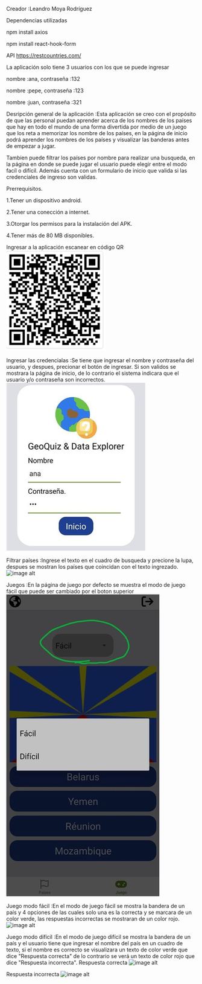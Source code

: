 Creador :Leandro Moya Rodríguez

Dependencias utilizadas

   npm install axios
   
   npm install react-hook-form
   
   API https://restcountries.com/

La aplicación solo tiene 3 usuarios con los que se puede ingresar

   nombre :ana, contraseña :132
   
   nombre :pepe, contraseña :123
   
   nombre :juan, contraseña :321

Desripción general de la aplicación :Esta aplicación se creo con el propósito de que las personal puedan aprender acerca de los nombres de los países que hay en todo el mundo de una forma divertida por medio de un juego que los reta a memorizar los nombre de los países, en la página de inicio podrá aprender los nombres de los países y visualizar las banderas antes de empezar a jugar.

Tambien puede filtrar los países por nombre para realizar una busqueda, en la página en donde se puede jugar el usuario puede elegir entre el modo facíl o difícil.
Además cuenta con un formulario de inicio que valida si las credenciales de ingreso son validas.

Prerrequisitos.

   1.Tener un dispositivo android.
   
   2.Tener una conección a internet.
   
   3.Otorgar los permisos para la instalación del APK.
   
   4.Tener más de 80 MB disponibles.
   

Ingresar a la aplicación
   escanear en código QR
![image alt](https://github.com/LeandroMoya/Proyecto_Movile/blob/main/QR%20aplicaci%C3%B3n%20pa%C3%ADses.png?raw=true)

Ingresar las credencialas :Se tiene que ingresar el nombre y contraseña del usuario, y despues, precionar el botón de ingresar. Si son validos se mostrara la página de inicio, de lo contrario el sistema indicara que el usuario y/o contraseña son incorrectos.
![image alt](https://github.com/LeandroMoya/Proyecto_Movile/blob/main/FormularioInicio.jpg?raw=true)

Filtrar países :Ingrese el texto en el cuadro de busqueda y precione la lupa, despues se mostran los países que coincidan con el texto ingrezado.
![image alt](https://github.com/LeandroMoya/Proyecto_Movile/blob/main/Filtrar%20pa%C3%ADses.jpg?raw=true)

Juegos :En la página de juego por defecto se muestra el modo de juego fácil que puede ser cambiado por el boton superior
![image alt](https://github.com/LeandroMoya/Proyecto_Movile/blob/main/Cambio%20de%20juego.jpg?raw=true)

Juego modo fácil :En el modo de juego fácil se mostra la bandera de un país y 4 opciones de las cuales solo una es la correcta y se marcara de un color verde, las respuestas incorrectas se mostraran de un color rojo.
![image alt](https://github.com/LeandroMoya/Proyecto_Movile/blob/main/Modo%20de%20juego%20f%C3%A1cil.jpg?raw=true)

Juego modo difícil :En el modo de juego difícil se mostra la bandera de un país y el usuario tiene que ingresar el nombre del país en un cuadro de texto, si el nombre es correcto se visualizara un texto de color verde que dice "Respuesta correcta" de lo contrario se verá un texto de color rojo que dice "Respuesta incorrecta".
Respuesta correcta
![image alt](https://github.com/LeandroMoya/Proyecto_Movile/blob/main/juego%20dif%C3%ADcil%20respuesta%20correcta.jpg?raw=true)

Respuesta incorrecta
![image alt](https://github.com/LeandroMoya/Proyecto_Movile/blob/main/juego%20dif%C3%ADcil%20respuesta%20incorrecta.jpg?raw=true)


